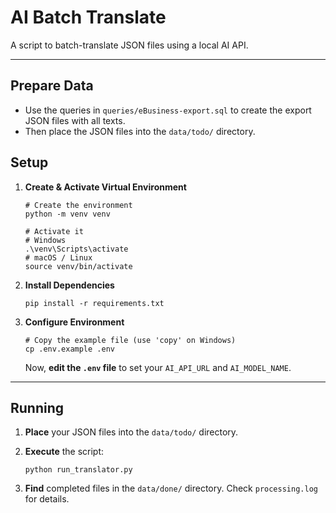 # AI Batch Translate

A script to batch-translate JSON files using a local AI API.

---

## Prepare Data
- Use the queries in `queries/eBusiness-export.sql` to create the export JSON files with all texts.
- Then place the JSON files into the `data/todo/` directory.

## Setup

1.  **Create & Activate Virtual Environment**
    ```shell
    # Create the environment
    python -m venv venv

    # Activate it
    # Windows
    .\venv\Scripts\activate
    # macOS / Linux
    source venv/bin/activate
    ```

2.  **Install Dependencies**
    ```shell
    pip install -r requirements.txt
    ```

3.  **Configure Environment**
    ```shell
    # Copy the example file (use 'copy' on Windows)
    cp .env.example .env
    ```
    Now, **edit the `.env` file** to set your `AI_API_URL` and `AI_MODEL_NAME`.

---

## Running

1.  **Place** your JSON files into the `data/todo/` directory.

2.  **Execute** the script:
    ```shell
    python run_translator.py
    ```

3.  **Find** completed files in the `data/done/` directory. Check `processing.log` for details.